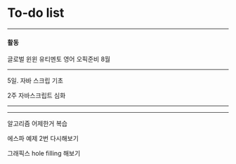 # To-do list

----------------
#### 활동

글로벌 윈윈
유티멘토
영어 오픽준비 8월

-----

5일.
자바 스크립 기초

2주 
자바스크립트 심화

------------



-----

알고리즘 어제한거 복습 

에스파 예제 2번 다시해보기

그래픽스 hole filling 해보기
